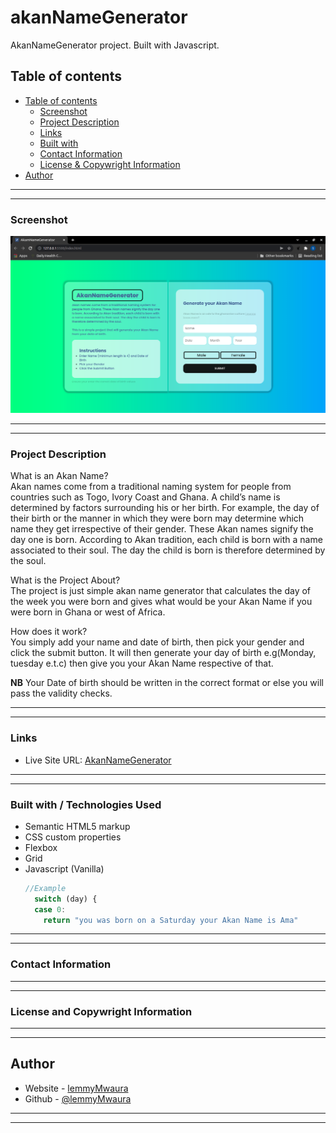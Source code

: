 # akanNameGenerator
AkanNameGenerator project. Built with Javascript.

## Table of contents
  - [Table of contents](#table-of-contents)
    - [Screenshot](#screenshot)
    - [Project Description](#Project-description) 
    - [Links](#links)
    - [Built with](#built-with)
    - [Contact Information](#contact-information)
    - [License & Copywright Information](#License-and-Copywright-Information)
  - [Author](#author)

---
___

### Screenshot
![Website](./Images/Website.png)
___
---
### Project Description

What is an Akan Name?\
Akan names come from a traditional naming system for people from countries such as Togo, Ivory Coast and Ghana. A child’s name is determined by factors surrounding his or her birth. For example, the day of their birth or the manner in which they were born may determine which name they get irrespective of their gender. These Akan names signify the day one is born. According to Akan tradition, each child is born with a name associated to their soul. The day the child is born is therefore determined by the soul.

What is the Project About?\
The project is just simple akan name generator that calculates the day of the week you were born and gives what would be your Akan Name if you were born in Ghana or west of Africa.

How does it work?\
You simply add your name and date of birth, then pick your gender and click the submit button. It will then generate your day of birth e.g(Monday, tuesday e.t.c) then give you your Akan Name respective of that.

**NB** Your Date of birth should be written in the correct format or else you will pass the validity checks.

---
___
### Links

- Live Site URL: [AkanNameGenerator](https://lemmymwaura.github.io/akanNameProject/)

---
___
### Built with / Technologies Used

- Semantic HTML5 markup
- CSS custom properties
- Flexbox
- Grid
- Javascript (Vanilla)
  ```javascript
  //Example
    switch (day) {
    case 0:
      return "you was born on a Saturday your Akan Name is Ama"
  ```
---
___
### Contact Information
---
___
### License and Copywright Information
---
___
## Author 

- Website - [lemmyMwaura](https://lemmymwaura.github.io/akanNameProject/)
- Github - [@lemmyMwaura](https://github.com/LemmyMwaura)
---
___